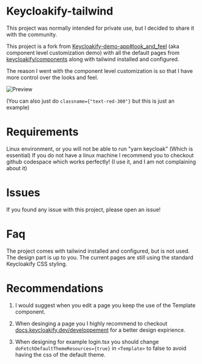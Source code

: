 
# Keycloakify-tailwind

This project was normally intended for private use, but I decided to share it with the community.

This project is a fork from [Keycloakify-demo-app#look_and_feel](https://github.com/garronej/keycloakify-demo-app/tree/look_and_feel/src/KcApp) (aka component level customization demo) with all the default pages from [keycloakify/components](https://github.com/InseeFrLab/keycloakify/tree/main/src/lib/components) along with tailwind installed and configured.

The reason I went with the component level customization is so that I have more control over the looks and feel.


![Preview](https://i.imgur.com/g08Th8D.png)

(You can also just do `classname={"text-red-300"}` but this is just an example)

# Requirements

Linux environment, or you will not be able to run "yarn keycloak" (Which is essential)
If you do not have a linux machine I recommend you to checkout github codespace which works perfectly! (I use it, and I am not complaining about it)

# Issues

If you found any issue with this project, please open an issue!


# Faq

The project comes with tailwind installed and configured, but is not used. The design part is up to you. The current pages are still using the standard Keycloakify CSS styling.

# Recommendations

1. I would suggest when you edit a page you keep the use of the Template component.

1. When desinging a page you I highly recommend to checkout [docs.keycloakify.dev/developpement](https://docs.keycloakify.dev/developpement) for a better design expirience.

1. When designing for example login.tsx you should change `doFetchDefaultThemeResources={true}` in `<Template>` to false to avoid having the css of the default theme.

